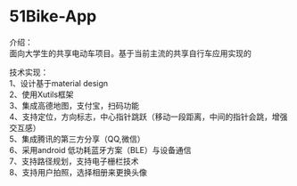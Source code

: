 # 51Bike-App<br />

介绍： <br />面向大学生的共享电动车项目。基于当前主流的共享自行车应用实现的 <br />

技术实现： <br />
1、设计基于material design <br />
2、使用Xutils框架 <br />
3、集成高德地图，支付宝，扫码功能<br />
4、支持定位，方向标志，中心指针跳跃（移动一段距离，中间的指针会跳，增强交互感） <br />
5、集成腾讯的第三方分享（QQ,微信） <br />
6、采用android 低功耗蓝牙方案（BLE）与设备通信<br />
7、支持路径规划，支持电子栅栏技术<br />
8、支持用户拍照，选择相册来更换头像<br />
